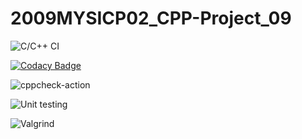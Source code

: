 # 2009MYSICP02_CPP-Project_09
![C/C++ CI](https://github.com/99002605/2009MYSICP02_CPP-Project_09/workflows/C/C++%20CI/badge.svg?branch=main)

[![Codacy Badge](https://api.codacy.com/project/badge/Grade/5871224e4a5a47e6b9e2807fc2afaf2f)](https://app.codacy.com/gh/99002605/2009MYSICP02_CPP-Project_09?utm_source=github.com&utm_medium=referral&utm_content=99002605/2009MYSICP02_CPP-Project_09&utm_campaign=Badge_Grade)

![cppcheck-action](https://github.com/99002605/2009MYSICP02_CPP-Project_09/workflows/cppcheck-action/badge.svg?branch=main)

![Unit testing](https://github.com/99002605/2009MYSICP02_CPP-Project_09/workflows/Unit%20testing/badge.svg?branch=main)

![Valgrind](https://github.com/99002605/2009MYSICP02_CPP-Project_09/workflows/Valgrind/badge.svg?branch=main)
